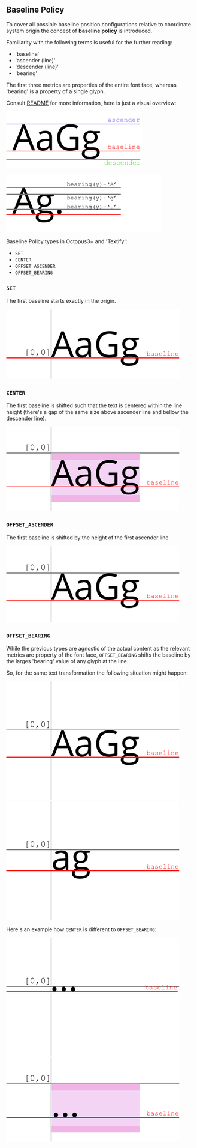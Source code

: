 ## Baseline Policy


To cover all possible baseline position configurations relative to coordinate system origin the concept of **baseline policy** is introduced.

Familiarity with the following terms is useful for the further reading:

- 'baseline'
- 'ascender (line)'
- 'descender (line)'
- 'bearing'

The first three metrics are properties of the entire font face, whereas 'bearing' is a property of a single glyph.

Consult [README](README.md) for more information, here is just a visual overview:

![terminology_font](img/terminology_font.png)

![terminology_glyph](img/terminology_glyph.png)

Baseline Policy types in Octopus3+ and 'Textify':

- `SET`
- `CENTER`
- `OFFSET_ASCENDER`
- `OFFSET_BEARING`

### `SET`

The first baseline starts exactly in the origin.

![SET]


### `CENTER`

The first baseline is shifted such that the text is centered within the line height (there's a gap of the same size above ascender line and bellow the descender line).

![CENTER1]

### `OFFSET_ASCENDER`

The first baseline is shifted by the height of the first ascender line.

![OFFSET_ASCENDER]

### `OFFSET_BEARING`

While the previous types are agnostic of the actual content as the relevant metrics are property of the font face, `OFFSET_BEARING` shifts the baseline by the larges 'bearing' value of any glyph at the line.

So, for the same text transformation the following situation might happen:

![OFFSET_BEARING1]
![OFFSET_BEARING2]

Here's an example how `CENTER` is different to `OFFSET_BEARING`:

![OFFSET_BEARING3]
![CENTER2]


[OFFSET_ASCENDER]: img/OFFSET_ASCENDER.png "OFFSET_ASCENDER"
[OFFSET_BEARING1]: img/OFFSET_BEARING1.png "OFFSET_BEARING"
[OFFSET_BEARING2]: img/OFFSET_BEARING2.png "OFFSET_BEARING"
[OFFSET_BEARING3]: img/OFFSET_BEARING3.png "OFFSET_BEARING"
[CENTER1]: img/OFFSET_CENTER1.png "CENTER"
[CENTER2]: img/OFFSET_CENTER2.png "CENTER"
[SET]: img/SET.png "SET"

